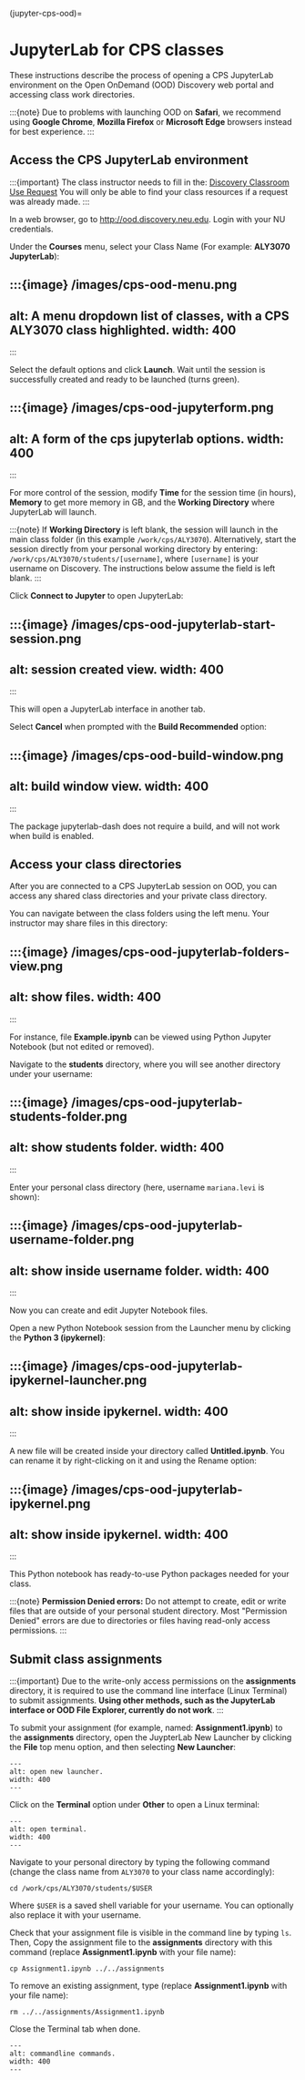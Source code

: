 (jupyter-cps-ood)=

# JupyterLab for CPS classes

These instructions describe the process of opening a CPS JupyterLab environment on the Open OnDemand (OOD) Discovery web portal and accessing class work directories.

:::{note}
Due to problems with launching OOD on **Safari**, we recommend using **Google Chrome**, **Mozilla Firefox** or **Microsoft Edge** browsers instead for best experience.
:::

## Access the CPS JupyterLab environment

:::{important}
The class instructor needs to fill in the: [Discovery Classroom Use Request](https://bit.ly/NURC-Classroom) You will only be able to find your class resources if a request was already made.
:::

In a web browser, go to <http://ood.discovery.neu.edu>. Login with your NU credentials.

Under the **Courses** menu, select your Class Name (For example: **ALY3070 JupyterLab**):

:::{image} /images/cps-ood-menu.png
---
alt: A menu dropdown list of classes, with a CPS ALY3070 class highlighted.
width: 400
---
:::

Select the default options and click **Launch**. Wait until the session is successfully created and ready to be launched (turns green).

:::{image} /images/cps-ood-jupyterform.png
---
alt: A form of the cps jupyterlab options.
width: 400
---
:::

For more control of the session, modify **Time** for the session time (in hours), **Memory** to get more memory in GB, and the **Working Directory** where JupyterLab will launch.

:::{note}
If **Working Directory** is left blank, the session will launch in the main class folder (in this example `/work/cps/ALY3070`). Alternatively, start the session directly from your personal working directory by entering: `/work/cps/ALY3070/students/[username]`, where `[username]` is your username on Discovery. The instructions below assume the field is left blank.
:::

Click **Connect to Jupyter** to open JupyterLab:

:::{image} /images/cps-ood-jupyterlab-start-session.png
---
alt: session created view.
width: 400
---
:::

This will open a JupyterLab interface in another tab.

Select **Cancel** when prompted with the **Build Recommended** option:

:::{image} /images/cps-ood-build-window.png
---
alt: build window view.
width: 400
---
:::

The package jupyterlab-dash does not require a build, and will not work when build is enabled.

## Access your class directories

After you are connected to a CPS JupyterLab session on OOD, you can access any shared class directories and your private class directory.

You can navigate between the class folders using the left menu. Your instructor may share files in this directory:

:::{image} /images/cps-ood-jupyterlab-folders-view.png
---
alt: show files.
width: 400
---
:::

For instance, file **Example.ipynb** can be viewed using Python Jupyter Notebook (but not edited or removed).

Navigate to the **students** directory, where you will see another directory under your username:

:::{image} /images/cps-ood-jupyterlab-students-folder.png
---
alt: show students folder.
width: 400
---
:::

Enter your personal class directory (here, username `mariana.levi` is shown):

:::{image} /images/cps-ood-jupyterlab-username-folder.png
---
alt: show inside username folder.
width: 400
---
:::

Now you can create and edit Jupyter Notebook files.

Open a new Python Notebook session from the Launcher menu by clicking the **Python 3 (ipykernel)**:

:::{image} /images/cps-ood-jupyterlab-ipykernel-launcher.png
---
alt: show inside ipykernel.
width: 400
---
:::

A new file will be created inside your directory called **Untitled.ipynb**. You can rename it by right-clicking on it and using the Rename option:

:::{image} /images/cps-ood-jupyterlab-ipykernel.png
---
alt: show inside ipykernel.
width: 400
---
:::

This Python notebook has ready-to-use Python packages needed for your class.

:::{note}
**Permission Denied errors:**
Do not attempt to create, edit or write files that are outside of your personal student directory. Most "Permission Denied" errors are due to directories or files having read-only access permissions.
:::

## Submit class assignments

:::{important}
Due to the write-only access permissions on the **assignments** directory, it is required to use the command line interface (Linux Terminal) to submit assignments. **Using other methods, such as the JupyterLab interface or OOD File Explorer, currently do not work**.
:::

To submit your assignment (for example, named: **Assignment1.ipynb**) to the **assignments** directory, open the JuypterLab New Launcher by clicking the **File** top menu option, and then selecting **New Launcher**:

```{image} /images/cps-ood-jupyterlab-new-launcher.png
---
alt: open new launcher.
width: 400
---
```

Click on the **Terminal** option under **Other** to open a Linux terminal:

```{image} /images/cps-ood-jupyterlab-open-terminal.png
---
alt: open terminal.
width: 400
---
```

Navigate to your personal directory by typing the following command (change the class name from `ALY3070` to your class name accordingly):

```
cd /work/cps/ALY3070/students/$USER
```

Where `$USER` is a saved shell variable for your username. You can optionally also replace it with your username.

Check that your assignment file is visible in the command line by typing `ls`. Then, Copy the assignment file to the **assignments** directory with this command (replace **Assignment1.ipynb** with your file name):

```
cp Assignment1.ipynb ../../assignments
```

To remove an existing assignment, type (replace **Assignment1.ipynb** with your file name):

```
rm ../../assignments/Assignment1.ipynb
```

Close the Terminal tab when done.

```{image} /images/cps-ood-commandline.png
---
alt: commandline commands.
width: 400
---
```
